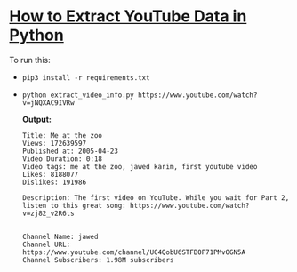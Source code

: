 # [How to Extract YouTube Data in Python]()
To run this:
- `pip3 install -r requirements.txt`
-
    ```
    python extract_video_info.py https://www.youtube.com/watch?v=jNQXAC9IVRw
    ```
    **Output:**
    ```
    Title: Me at the zoo
    Views: 172639597
    Published at: 2005-04-23
    Video Duration: 0:18
    Video tags: me at the zoo, jawed karim, first youtube video
    Likes: 8188077
    Dislikes: 191986

    Description: The first video on YouTube. While you wait for Part 2, listen to this great song: https://www.youtube.com/watch?v=zj82_v2R6ts


    Channel Name: jawed
    Channel URL: https://www.youtube.com/channel/UC4QobU6STFB0P71PMvOGN5A
    Channel Subscribers: 1.98M subscribers
    ```
